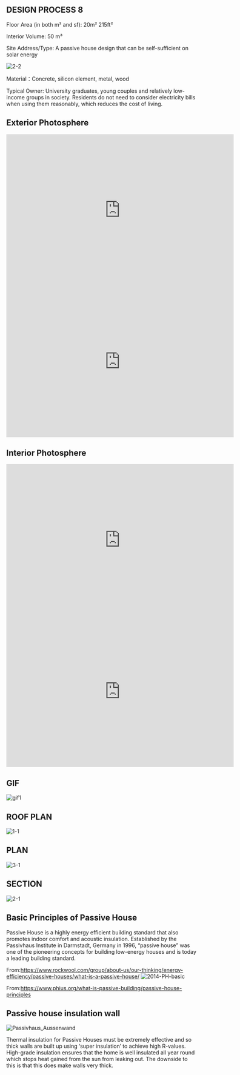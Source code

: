 DESIGN PROCESS 8
---

Floor Area (in both m² and sf): 20m² 215ft²

Interior Volume: 50 m³

Site Address/Type: A passive house design that can be self-sufficient on solar energy

![2-2](https://user-images.githubusercontent.com/90520541/133205046-435c5d5a-0c0d-409e-976f-7d9f0f1cca09.png)

Material：Concrete, silicon element, metal, wood

Typical Owner: University graduates, young couples and relatively low-income groups in society. Residents do not need to consider electricity bills when using them reasonably, which reduces the cost of living.

Exterior Photosphere
---

<iframe width="600" height="400" allowfullscreen style="border-style:none;" src="https://cdn.pannellum.org/2.5/pannellum.htm#panorama=https%3A//i.loli.net/2021/10/01/cYQEReMDAnwWghl.png&autoLoad=true"></iframe>

<iframe width="600" height="400" allowfullscreen style="border-style:none;" src="https://cdn.pannellum.org/2.5/pannellum.htm#panorama=https%3A//i.loli.net/2021/10/01/BF8MTIwvsaZfL2H.png&autoLoad=true"></iframe>

Interior Photosphere
---

<iframe width="600" height="400" allowfullscreen style="border-style:none;" src="https://cdn.pannellum.org/2.5/pannellum.htm#panorama=https%3A//i.loli.net/2021/10/01/AiCTzJt3BVQs4w7.png&autoLoad=true"></iframe>

<iframe width="600" height="400" allowfullscreen style="border-style:none;" src="https://cdn.pannellum.org/2.5/pannellum.htm#panorama=https%3A//i.loli.net/2021/10/01/pJCWakdy8f6irjX.png&autoLoad=true"></iframe>

GIF
---
![gif1](https://user-images.githubusercontent.com/90520541/135568555-77902cc4-8ff0-4482-a825-13a6f4357e19.gif)


ROOF PLAN
---

![1-1](https://user-images.githubusercontent.com/90520541/135495050-9a9267ca-e512-475d-91f7-39f6aaf0e285.jpg)

PLAN
---

![3-1](https://user-images.githubusercontent.com/90520541/135495064-729152e5-e683-41db-a4ec-556c3b0bb296.jpg)

SECTION
---

![2-1](https://user-images.githubusercontent.com/90520541/135495076-ea04961f-7e41-468e-9dab-b787212cf9ed.jpg)


Basic Principles of Passive House
---

Passive House is a highly energy efficient building standard that also promotes indoor comfort and acoustic insulation. Established by the Passivhaus Institute in Darmstadt, Germany in 1996, “passive house” was one of the pioneering concepts for building low-energy houses and is today a leading building standard.

From:https://www.rockwool.com/group/about-us/our-thinking/energy-efficiency/passive-houses/what-is-a-passive-house/
![2014-PH-basic](https://user-images.githubusercontent.com/90520541/135492690-673c7c9b-45f6-4150-9075-001435e76d66.jpg)

From:https://www.phius.org/what-is-passive-building/passive-house-principles

Passive house insulation wall
---
![Passivhaus_Aussenwand](https://user-images.githubusercontent.com/90520541/135491420-c45c23fc-6474-45fc-b96c-c4bc0f937edd.png)

Thermal insulation for Passive Houses must be extremely effective and so thick walls are built up using ‘super insulation’ to achieve high R-values. High-grade insulation ensures that the home is well insulated all year round which stops heat gained from the sun from leaking out. The downside to this is that this does make walls very thick.

